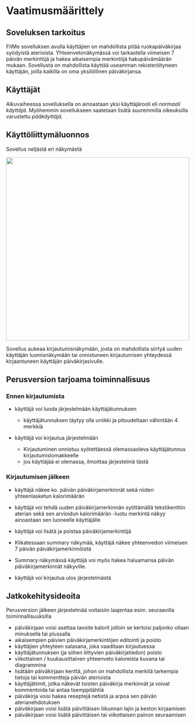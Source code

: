 # Vaatimusmäärittely

## Soveluksen tarkoitus

FitMe sovelluksen avulla käyttäjien on mahdollista pitää ruokapäiväkirjaa syödyistä aterioista. Yhteenvetonäkymässä voi tarkastella viimeisen 7 päivän merkintöjä ja hakea aikaisempia merkintöjä hakupäivämäärän mukaan. Sovellusta on mahdollista käyttää useamman rekisteröityneen käyttäjän, joilla kaikilla on oma yksilöllinen päiväkirjansa.

## Käyttäjät

Alkuvaiheessa sovelluksella on ainoastaan yksi käyttäjärooli eli _normaali käyttäjä_. Myöhemmin sovellukseen saatetaan lisätä suuremmilla oikeuksilla varustettu _pääkäyttäjä_.

## Käyttöliittymäluonnos

Sovellus neljästä eri näkymästä

<img src="https://https://github.com/vsvala/otm-harjoitustyo/blob/master/dokumentaatio/kuvat/kl_luonnos.JPG" width="500">

Sovellus aukeaa kirjautumisnäkymään, josta on mahdollista siirtyä uuden käyttäjän luomisnäkymään tai onnistuneen kirjautumisen yhteydessä kirjaantuneen käyttäjän päiväkirjasivulle. 

## Perusversion tarjoama toiminnallisuus

### Ennen kirjautumista

- käyttäjä voi luoda järjestelmään käyttäjätunnuksen
  - käyttäjätunnuksen täytyy olla uniikki ja pituudeltaan vähintään 4 merkkiä

- käyttäjä voi kirjautua järjestelmään   
  - Kirjautuminen onnistuu syötettäessä olemassaoleva käyttäjätunnus kirjautumislomakkeelle
  - jos käyttäjää ei olemassa, ilmoittaa järjestelmä tästä

### Kirjautumisen jälkeen

- käyttäjä näkee ko. päivän päiväkirjamerkinnät sekä niiden yhteenlasketun kalorimäärän

- käyttäjä voi tehdä uuden päiväkirjamerkinnän syöttämällä tekstikenttiin aterian sekä sen arvioidun kalorimäärän 
  -luotu merkintä näkyy ainoastaan sen luoneelle käyttäjälle

- käyttäjä voi lisätä ja poistaa päiväkirjamerkintöjä

- Klikatessaan summary näkymää, käyttäjä näkee yhteenvedon viimeisen 7 päivän päiväkirjamerkinnöistä

- Summary näkymässä käyttäjä voi myös hakea haluamansa päivän päiväkirjamerkinnät näkyville.

- käyttäjä voi kirjautua ulos järjestelmästä

## Jatkokehitysideoita

Perusversion jälkeen järjestelmää voitaisiin laajentaa esim. seuraavilla toiminnallisuuksilla

- päiväkirjaan voisi asettaa tavoite kalorit jolloin se kertoisi paljonko ollaan minuksella tai plussalla
- aikaisempien päivien päiväkirjamerkintöjen editointi ja poisto
- käyttäjien yhteyteen salasana, joka vaaditaan kirjautuessa
- käyttäjätunnuksen (ja siihen liittyvien päiväkirjatiedon) poisto
- viikottainen / kuukausittainen yhteenveto kaloreista kuvana tai diagrammina
- lisätään päiväkirjaan kenttä, johon on mahdollista merkitä tarkempia tietoja tai kommentteja päivän aterioista
- käyttäjätiimit, jotka näkevät toisten päiväkirja merkinnät ja voivat kommentoida tai antaa tsemppitähtiä 
- päiväkirja voisi hakea reseptejä netistä ja arpoa sen päivän aterianehdotuksen
- päiväkirjaan voisi lisätä päivittäisen liikunnan lajin ja keston kirjaamisen
- päiväkirjaan voisi lisätä päivittäisen tai viikottaisen painon seuraamisen
